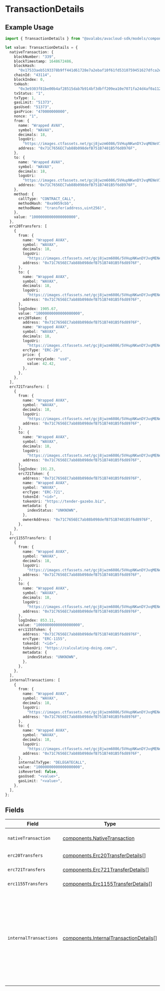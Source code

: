 # TransactionDetails

## Example Usage

```typescript
import { TransactionDetails } from "@avalabs/avacloud-sdk/models/components";

let value: TransactionDetails = {
  nativeTransaction: {
    blockNumber: "339",
    blockTimestamp: 1648672486,
    blockHash:
      "0x17533aeb5193378b9ff441d61728e7a2ebaf10f61fd5310759451627dfca2e7c",
    chainId: "43114",
    blockIndex: 0,
    txHash:
      "0x3e9303f81be00b4af28515dab7b914bf3dbff209ea10e7071fa24d4af0a112d4",
    txStatus: "1",
    txType: 1,
    gasLimit: "51373",
    gasUsed: "51373",
    gasPrice: "470000000000",
    nonce: "1",
    from: {
      name: "Wrapped AVAX",
      symbol: "WAVAX",
      decimals: 18,
      logoUri:
        "https://images.ctfassets.net/gcj8jwzm6086/5VHupNKwnDYJvqMENeV7iJ/fdd6326b7a82c8388e4ee9d4be7062d4/avalanche-avax-logo.svg",
      address: "0x71C7656EC7ab88b098defB751B7401B5f6d8976F",
    },
    to: {
      name: "Wrapped AVAX",
      symbol: "WAVAX",
      decimals: 18,
      logoUri:
        "https://images.ctfassets.net/gcj8jwzm6086/5VHupNKwnDYJvqMENeV7iJ/fdd6326b7a82c8388e4ee9d4be7062d4/avalanche-avax-logo.svg",
      address: "0x71C7656EC7ab88b098defB751B7401B5f6d8976F",
    },
    method: {
      callType: "CONTRACT_CALL",
      methodHash: "0xa9059cbb",
      methodName: "transfer(address,uint256)",
    },
    value: "10000000000000000000",
  },
  erc20Transfers: [
    {
      from: {
        name: "Wrapped AVAX",
        symbol: "WAVAX",
        decimals: 18,
        logoUri:
          "https://images.ctfassets.net/gcj8jwzm6086/5VHupNKwnDYJvqMENeV7iJ/fdd6326b7a82c8388e4ee9d4be7062d4/avalanche-avax-logo.svg",
        address: "0x71C7656EC7ab88b098defB751B7401B5f6d8976F",
      },
      to: {
        name: "Wrapped AVAX",
        symbol: "WAVAX",
        decimals: 18,
        logoUri:
          "https://images.ctfassets.net/gcj8jwzm6086/5VHupNKwnDYJvqMENeV7iJ/fdd6326b7a82c8388e4ee9d4be7062d4/avalanche-avax-logo.svg",
        address: "0x71C7656EC7ab88b098defB751B7401B5f6d8976F",
      },
      logIndex: 1905.67,
      value: "10000000000000000000",
      erc20Token: {
        address: "0x71C7656EC7ab88b098defB751B7401B5f6d8976F",
        name: "Wrapped AVAX",
        symbol: "WAVAX",
        decimals: 18,
        logoUri:
          "https://images.ctfassets.net/gcj8jwzm6086/5VHupNKwnDYJvqMENeV7iJ/fdd6326b7a82c8388e4ee9d4be7062d4/avalanche-avax-logo.svg",
        ercType: "ERC-20",
        price: {
          currencyCode: "usd",
          value: 42.42,
        },
      },
    },
  ],
  erc721Transfers: [
    {
      from: {
        name: "Wrapped AVAX",
        symbol: "WAVAX",
        decimals: 18,
        logoUri:
          "https://images.ctfassets.net/gcj8jwzm6086/5VHupNKwnDYJvqMENeV7iJ/fdd6326b7a82c8388e4ee9d4be7062d4/avalanche-avax-logo.svg",
        address: "0x71C7656EC7ab88b098defB751B7401B5f6d8976F",
      },
      to: {
        name: "Wrapped AVAX",
        symbol: "WAVAX",
        decimals: 18,
        logoUri:
          "https://images.ctfassets.net/gcj8jwzm6086/5VHupNKwnDYJvqMENeV7iJ/fdd6326b7a82c8388e4ee9d4be7062d4/avalanche-avax-logo.svg",
        address: "0x71C7656EC7ab88b098defB751B7401B5f6d8976F",
      },
      logIndex: 191.23,
      erc721Token: {
        address: "0x71C7656EC7ab88b098defB751B7401B5f6d8976F",
        name: "Wrapped AVAX",
        symbol: "WAVAX",
        ercType: "ERC-721",
        tokenId: "<id>",
        tokenUri: "https://tender-gazebo.biz",
        metadata: {
          indexStatus: "UNKNOWN",
        },
        ownerAddress: "0x71C7656EC7ab88b098defB751B7401B5f6d8976F",
      },
    },
  ],
  erc1155Transfers: [
    {
      from: {
        name: "Wrapped AVAX",
        symbol: "WAVAX",
        decimals: 18,
        logoUri:
          "https://images.ctfassets.net/gcj8jwzm6086/5VHupNKwnDYJvqMENeV7iJ/fdd6326b7a82c8388e4ee9d4be7062d4/avalanche-avax-logo.svg",
        address: "0x71C7656EC7ab88b098defB751B7401B5f6d8976F",
      },
      to: {
        name: "Wrapped AVAX",
        symbol: "WAVAX",
        decimals: 18,
        logoUri:
          "https://images.ctfassets.net/gcj8jwzm6086/5VHupNKwnDYJvqMENeV7iJ/fdd6326b7a82c8388e4ee9d4be7062d4/avalanche-avax-logo.svg",
        address: "0x71C7656EC7ab88b098defB751B7401B5f6d8976F",
      },
      logIndex: 853.11,
      value: "10000000000000000000",
      erc1155Token: {
        address: "0x71C7656EC7ab88b098defB751B7401B5f6d8976F",
        ercType: "ERC-1155",
        tokenId: "<id>",
        tokenUri: "https://calculating-doing.com/",
        metadata: {
          indexStatus: "UNKNOWN",
        },
      },
    },
  ],
  internalTransactions: [
    {
      from: {
        name: "Wrapped AVAX",
        symbol: "WAVAX",
        decimals: 18,
        logoUri:
          "https://images.ctfassets.net/gcj8jwzm6086/5VHupNKwnDYJvqMENeV7iJ/fdd6326b7a82c8388e4ee9d4be7062d4/avalanche-avax-logo.svg",
        address: "0x71C7656EC7ab88b098defB751B7401B5f6d8976F",
      },
      to: {
        name: "Wrapped AVAX",
        symbol: "WAVAX",
        decimals: 18,
        logoUri:
          "https://images.ctfassets.net/gcj8jwzm6086/5VHupNKwnDYJvqMENeV7iJ/fdd6326b7a82c8388e4ee9d4be7062d4/avalanche-avax-logo.svg",
        address: "0x71C7656EC7ab88b098defB751B7401B5f6d8976F",
      },
      internalTxType: "DELEGATECALL",
      value: "10000000000000000000",
      isReverted: false,
      gasUsed: "<value>",
      gasLimit: "<value>",
    },
  ],
};
```

## Fields

| Field                                                                                                                                                                                                                                    | Type                                                                                                                                                                                                                                     | Required                                                                                                                                                                                                                                 | Description                                                                                                                                                                                                                              |
| ---------------------------------------------------------------------------------------------------------------------------------------------------------------------------------------------------------------------------------------- | ---------------------------------------------------------------------------------------------------------------------------------------------------------------------------------------------------------------------------------------- | ---------------------------------------------------------------------------------------------------------------------------------------------------------------------------------------------------------------------------------------- | ---------------------------------------------------------------------------------------------------------------------------------------------------------------------------------------------------------------------------------------- |
| `nativeTransaction`                                                                                                                                                                                                                      | [components.NativeTransaction](../../models/components/nativetransaction.md)                                                                                                                                                             | :heavy_check_mark:                                                                                                                                                                                                                       | The native (top-level) transaction details.                                                                                                                                                                                              |
| `erc20Transfers`                                                                                                                                                                                                                         | [components.Erc20TransferDetails](../../models/components/erc20transferdetails.md)[]                                                                                                                                                     | :heavy_minus_sign:                                                                                                                                                                                                                       | The list of ERC-20 transfers.                                                                                                                                                                                                            |
| `erc721Transfers`                                                                                                                                                                                                                        | [components.Erc721TransferDetails](../../models/components/erc721transferdetails.md)[]                                                                                                                                                   | :heavy_minus_sign:                                                                                                                                                                                                                       | The list of ERC-721 transfers.                                                                                                                                                                                                           |
| `erc1155Transfers`                                                                                                                                                                                                                       | [components.Erc1155TransferDetails](../../models/components/erc1155transferdetails.md)[]                                                                                                                                                 | :heavy_minus_sign:                                                                                                                                                                                                                       | The list of ERC-1155 transfers.                                                                                                                                                                                                          |
| `internalTransactions`                                                                                                                                                                                                                   | [components.InternalTransactionDetails](../../models/components/internaltransactiondetails.md)[]                                                                                                                                         | :heavy_minus_sign:                                                                                                                                                                                                                       | The list of internal transactions. Note that this list only includes CALL and CALLCODE internal transactions that had a non-zero value and CREATE/CREATE2 calls. Use a client provider to recieve a full debug trace of the transaction. |